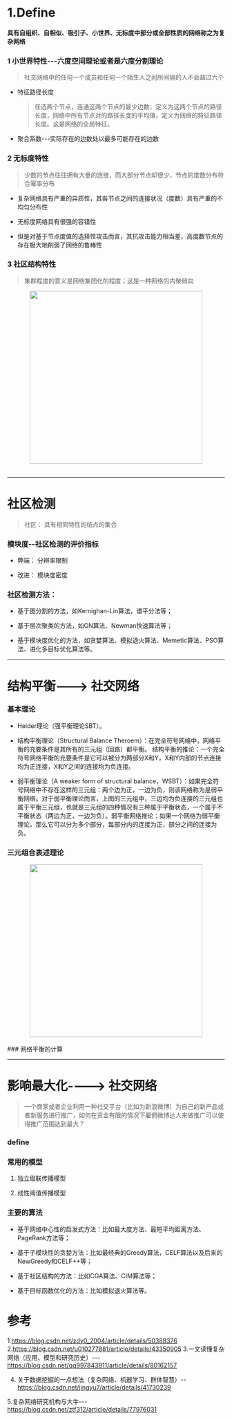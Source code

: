 

# 1.Define

**具有自组织、自相似、吸引子、小世界、无标度中部分或全部性质的网络称之为复杂网络**


### 1 小世界特性---六度空间理论或者是六度分割理论
> 社交网络中的任何一个成员和任何一个陌生人之间所间隔的人不会超过六个

* 特征路径长度
  > 任选两个节点，连通这两个节点的最少边数，定义为这两个节点的路径长度，网络中所有节点对的路径长度的平均值，定义为网络的特征路径长度。这是网络的全局特征。

* 聚合系数---实际存在的边数处以最多可能存在的边数


### 2 无标度特性
> 少数的节点往往拥有大量的连接，而大部分节点却很少，节点的度数分布符合幂率分布


* 复杂网络具有严重的异质性，其各节点之间的连接状况（度数）具有严重的不均匀分布性

* 无标度网络具有很强的容错性

* 但是对基于节点度值的选择性攻击而言，其抗攻击能力相当差，高度数节点的存在极大地削弱了网络的鲁棒性


### 3 社区结构特性
> 集群程度的意义是网络集团化的程度；这是一种网络的内聚倾向

<div align="center">  <img src="" width="400"/> </div><br>


-------------

# 社区检测

> 社区： 具有相同特性的结点的集合

### 模块度--社区检测的评价指标

* 弊端： 分辨率限制

* 改进： 模块度密度

### 社区检测方法：

* 基于图分割的方法，如Kernighan-Lin算法，谱平分法等；

* 基于层次聚类的方法，如GN算法、Newman快速算法等；

* 基于模块度优化的方法，如贪婪算法、模拟退火算法、Memetic算法、PSO算法、进化多目标优化算法等。

-------

# 结构平衡---> 社交网络

### 基本理论
* Heider理论（强平衡理论SBT）。

* 结构平衡理论（Structural Balance Theroem）：在完全符号网络中，网络平衡的充要条件是其所有的三元组（回路）都平衡。
结构平衡的推论：一个完全符号网络平衡的充要条件是它可以被分为两部分X和Y，X和Y内部的节点连接均为正连接，X和Y之间的连接均为负连接。

* 弱平衡理论（A weaker form of structural balance，WSBT）：如果完全符号网络中不存在这样的三元组：两个边为正，一边为负，则该网络称为是弱平衡网络。对于弱平衡理论而言，上图的三元组中，三边均为负连接的三元组也属于平衡三元组，也就是三元组的四种情况有三种属于平衡状态，一个属于不平衡状态（两边为正，一边为负）。弱平衡网络推论：如果一个网络为弱平衡理论，那么它可以分为多个部分，每部分内的连接为正，部分之间的连接为负。

### 三元组合表述理论

<div align="center">  <img src="" width="400"/> </div><br>
### 网络平衡的计算

---------

# 影响最大化----> 社交网络
> 一个商家或者企业利用一种社交平台（比如为新浪微博）为自己的新产品或者新服务进行推广，如何在资金有限的情况下雇佣微博达人来做推广可以使得推广范围达到最大？

### define 

### 常用的模型

1. 独立级联传播模型

2. 线性阈值传播模型


### 主要的算法

* 基于网络中心性的启发式方法：比如最大度方法、最短平均距离方法、PageRank方法等；

* 基于子模块性的贪婪方法：比如最经典的Greedy算法，CELF算法以及后来的NewGreedy和CELF++等；

* 基于社区结构的方法：比如CGA算法、CIM算法等；

* 基于目标函数优化的方法：比如模拟退火算法等。


# 参考

1.https://blog.csdn.net/zdy0_2004/article/details/50388376
2.https://blog.csdn.net/u010277881/article/details/43350905
3.一文读懂复杂网络（应用、模型和研究历史）---https://blog.csdn.net/qq997843911/article/details/80162157

4. 关于数据挖掘的一点想法（复杂网络、机器学习、群体智慧）--https://blog.csdn.net/jingyu7/article/details/41730239

5.复杂网络研究机构与大牛---https://blog.csdn.net/ztf312/article/details/77976031




















































